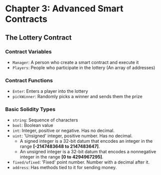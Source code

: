 # Chapter 3: Advanced Smart Contracts

## The Lottery Contract

###  Contract Variables

- `Manager`: A person who create a smart contract and execute it
- `Players`: People who participate in the lottery (An array of addresses)

### Contract Functions

- `Enter`: Enters a player into the lottery
- `pickWinner`: Randomly picks a winner and sends them the prize

### Basic Solidity Types

- `string`: Sequence of characters
- `bool`: Boolean value
- `int`: Integer, positive or negative. Has no decimal.
- `uint`: 'Unsigned' integer, positive number. Has no decimal.
  - A signed integer is a 32-bit datum that encodes an integer in the range **[-2147483648 to 2147483647]**. 
  - An unsigned integer is a 32-bit datum that encodes a nonnegative integer in the range **[0 to 4294967295]**.
- `fixed/ufixed`: 'Fixed' point number. Number with a decimal after it.
- `address`: Has methods tied to it for sending money.